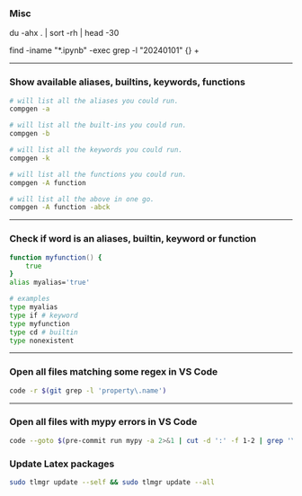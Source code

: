### Misc

du -ahx . | sort -rh | head -30

find -iname "*.ipynb" -exec grep -l "20240101" {} \+

---

### Show available aliases, builtins, keywords, functions

```zsh
# will list all the aliases you could run.
compgen -a

# will list all the built-ins you could run.
compgen -b

# will list all the keywords you could run.
compgen -k

# will list all the functions you could run.
compgen -A function

# will list all the above in one go.
compgen -A function -abck
```

---

### Check if word is an aliases, builtin, keyword or function

```zsh
function myfunction() {
    true
}
alias myalias='true'

# examples
type myalias
type if # keyword
type myfunction
type cd # builtin
type nonexistent
```

---

### Open all files matching some regex in VS Code

```zsh
code -r $(git grep -l 'property\.name')
```

---

### Open all files with mypy errors in VS Code

```zsh
code --goto $(pre-commit run mypy -a 2>&1 | cut -d ':' -f 1-2 | grep '\.py')
```

### Update Latex packages

```zsh
sudo tlmgr update --self && sudo tlmgr update --all
```
